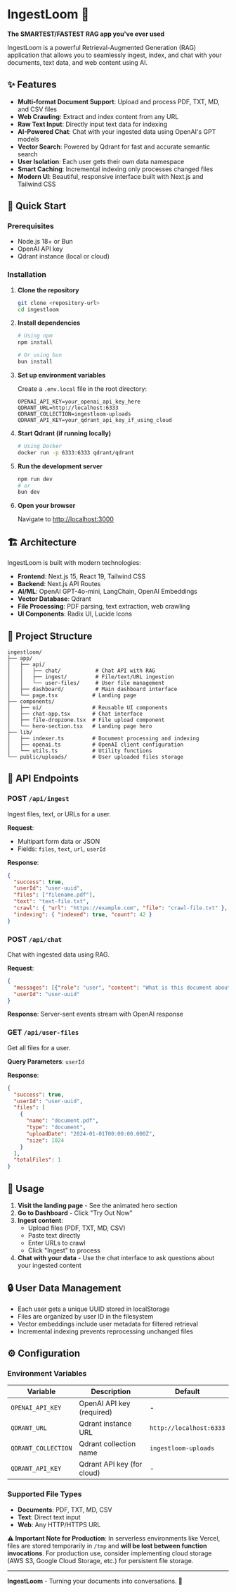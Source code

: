 # IngestLoom 🧠

**The SMARTEST/FASTEST RAG app you've ever used**

IngestLoom is a powerful Retrieval-Augmented Generation (RAG) application that allows you to seamlessly ingest, index, and chat with your documents, text data, and web content using AI.

## ✨ Features

- **Multi-format Document Support**: Upload and process PDF, TXT, MD, and CSV files
- **Web Crawling**: Extract and index content from any URL
- **Raw Text Input**: Directly input text data for indexing
- **AI-Powered Chat**: Chat with your ingested data using OpenAI's GPT models
- **Vector Search**: Powered by Qdrant for fast and accurate semantic search
- **User Isolation**: Each user gets their own data namespace
- **Smart Caching**: Incremental indexing only processes changed files
- **Modern UI**: Beautiful, responsive interface built with Next.js and Tailwind CSS

## 🚀 Quick Start

### Prerequisites

- Node.js 18+ or Bun
- OpenAI API key
- Qdrant instance (local or cloud)

### Installation

1. **Clone the repository**
   ```bash
   git clone <repository-url>
   cd ingestloom
   ```

2. **Install dependencies**
   ```bash
   # Using npm
   npm install
   
   # Or using bun
   bun install
   ```

3. **Set up environment variables**
   
   Create a `.env.local` file in the root directory:
   ```env
   OPENAI_API_KEY=your_openai_api_key_here
   QDRANT_URL=http://localhost:6333
   QDRANT_COLLECTION=ingestloom-uploads
   QDRANT_API_KEY=your_qdrant_api_key_if_using_cloud
   ```

4. **Start Qdrant (if running locally)**
   ```bash
   # Using Docker
   docker run -p 6333:6333 qdrant/qdrant
   ```

5. **Run the development server**
   ```bash
   npm run dev
   # or
   bun dev
   ```

6. **Open your browser**
   
   Navigate to [http://localhost:3000](http://localhost:3000)

## 🏗️ Architecture

IngestLoom is built with modern technologies:

- **Frontend**: Next.js 15, React 19, Tailwind CSS
- **Backend**: Next.js API Routes
- **AI/ML**: OpenAI GPT-4o-mini, LangChain, OpenAI Embeddings
- **Vector Database**: Qdrant
- **File Processing**: PDF parsing, text extraction, web crawling
- **UI Components**: Radix UI, Lucide Icons

## 📁 Project Structure

```
ingestloom/
├── app/
│   ├── api/
│   │   ├── chat/           # Chat API with RAG
│   │   ├── ingest/         # File/text/URL ingestion
│   │   └── user-files/     # User file management
│   ├── dashboard/          # Main dashboard interface
│   └── page.tsx           # Landing page
├── components/
│   ├── ui/                # Reusable UI components
│   ├── chat-app.tsx       # Chat interface
│   ├── file-dropzone.tsx  # File upload component
│   └── hero-section.tsx   # Landing page hero
├── lib/
│   ├── indexer.ts         # Document processing and indexing
│   ├── openai.ts          # OpenAI client configuration
│   └── utils.ts           # Utility functions
└── public/uploads/        # User uploaded files storage
```

## 🔧 API Endpoints

### POST `/api/ingest`
Ingest files, text, or URLs for a user.

**Request**: 
- Multipart form data or JSON
- Fields: `files`, `text`, `url`, `userId`

**Response**:
```json
{
  "success": true,
  "userId": "user-uuid",
  "files": ["filename.pdf"],
  "text": "text-file.txt",
  "crawl": { "url": "https://example.com", "file": "crawl-file.txt" },
  "indexing": { "indexed": true, "count": 42 }
}
```

### POST `/api/chat`
Chat with ingested data using RAG.

**Request**:
```json
{
  "messages": [{"role": "user", "content": "What is this document about?"}],
  "userId": "user-uuid"
}
```

**Response**: Server-sent events stream with OpenAI response

### GET `/api/user-files`
Get all files for a user.

**Query Parameters**: `userId`

**Response**:
```json
{
  "success": true,
  "userId": "user-uuid",
  "files": [
    {
      "name": "document.pdf",
      "type": "document",
      "uploadDate": "2024-01-01T00:00:00.000Z",
      "size": 1024
    }
  ],
  "totalFiles": 1
}
```

## 🎯 Usage

1. **Visit the landing page** - See the animated hero section
2. **Go to Dashboard** - Click "Try Out Now"
3. **Ingest content**:
   - Upload files (PDF, TXT, MD, CSV)
   - Paste text directly
   - Enter URLs to crawl
   - Click "Ingest" to process
4. **Chat with your data** - Use the chat interface to ask questions about your ingested content

## 🔒 User Data Management

- Each user gets a unique UUID stored in localStorage
- Files are organized by user ID in the filesystem
- Vector embeddings include user metadata for filtered retrieval
- Incremental indexing prevents reprocessing unchanged files

## ⚙️ Configuration

### Environment Variables

| Variable | Description | Default |
|----------|-------------|---------|
| `OPENAI_API_KEY` | OpenAI API key (required) | - |
| `QDRANT_URL` | Qdrant instance URL | `http://localhost:6333` |
| `QDRANT_COLLECTION` | Qdrant collection name | `ingestloom-uploads` |
| `QDRANT_API_KEY` | Qdrant API key (for cloud) | - |

### Supported File Types

- **Documents**: PDF, TXT, MD, CSV
- **Text**: Direct text input
- **Web**: Any HTTP/HTTPS URL


**⚠️ Important Note for Production**: In serverless environments like Vercel, files are stored temporarily in `/tmp` and **will be lost between function invocations**. For production use, consider implementing cloud storage (AWS S3, Google Cloud Storage, etc.) for persistent file storage.

---

**IngestLoom** - Turning your documents into conversations. 🚀